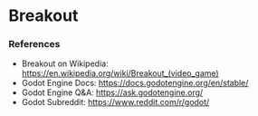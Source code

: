 # Breakout
### References
- Breakout on Wikipedia: https://en.wikipedia.org/wiki/Breakout_(video_game)
- Godot Engine Docs: https://docs.godotengine.org/en/stable/
- Godot Engine Q&A: https://ask.godotengine.org/
- Godot Subreddit: https://www.reddit.com/r/godot/
